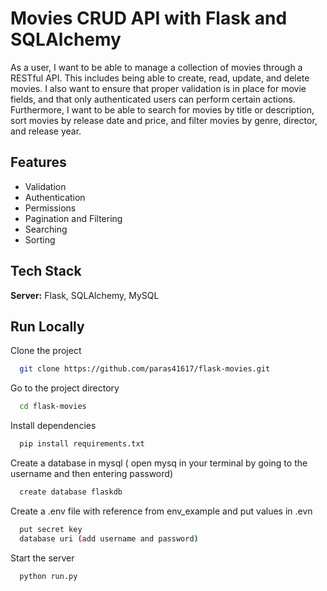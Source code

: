 
# Movies CRUD API with Flask and SQLAlchemy

As a user, I want to be able to manage a collection of movies through a RESTful API. This
includes being able to create, read, update, and delete movies. I also want to ensure that
proper validation is in place for movie fields, and that only authenticated users can perform
certain actions. Furthermore, I want to be able to search for movies by title or description,
sort movies by release date and price, and filter movies by genre, director, and release year.

## Features

- Validation
- Authentication
- Permissions
- Pagination and Filtering
- Searching
- Sorting

## Tech Stack

**Server:** Flask, SQLAlchemy, MySQL

## Run Locally

Clone the project

```bash
  git clone https://github.com/paras41617/flask-movies.git
```

Go to the project directory

```bash
  cd flask-movies
```

Install dependencies

```bash
  pip install requirements.txt
```

Create a database in mysql ( open mysq in your terminal by going to the username and then entering password)

```bash
  create database flaskdb
```

Create a .env file with reference from env_example and put values in .evn

```bash
  put secret key
  database uri (add username and password)
```

Start the server

```bash
  python run.py
```